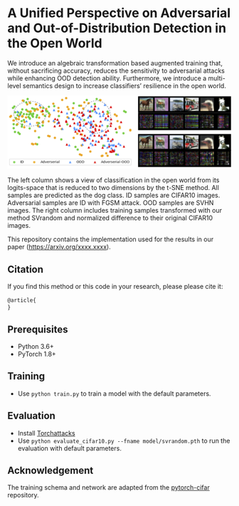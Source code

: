 #  A Unified Perspective on Adversarial and Out-of-Distribution Detection in the Open World

We introduce an algebraic transformation based augmented training that, without sacrificing accuracy, reduces the sensitivity to adversarial attacks while enhancing OOD detection ability. Furthermore, we introduce a multi-level semantics design to increase classifiers’ resilience in the open world.

<p align="center"><img src="figure.png"></p>
The left column shows a view of classification in the open world from its logits-space that is reduced to two dimensions by the t-SNE method. All samples are predicted as the dog class. ID samples are CIFAR10 images. Adversarial samples are ID with FGSM attack. OOD samples are SVHN images. The right column includes training samples transformed with our method SVrandom and normalized difference to their original CIFAR10 images.


This repository contains the implementation used for the results in our paper (https://arxiv.org/xxxx.xxxx).

## Citation

If you find this method or this code in your research, please please cite it:

    @article{
    }


## Prerequisites
* Python 3.6+
* PyTorch 1.8+

## Training
* Use `python train.py` to train a model with the default parameters.

## Evaluation
* Install [Torchattacks](https://github.com/Harry24k/adversarial-attacks-pytorch) 
* Use `python evaluate_cifar10.py --fname model/svrandom.pth` to run the evaluation with default parameters.


## Acknowledgement
The training schema and network are adapted from the [pytorch-cifar](https://github.com/kuangliu/pytorch-cifar) repository.
